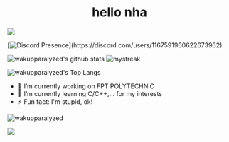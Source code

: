 <h1 align="center">hello nha</h1>

<a href="https://www.youtube.com/watch?v=dQw4w9WgXcQ"><img src="https://user-images.githubusercontent.com/73097560/115834477-dbab4500-a447-11eb-908a-139a6edaec5c.gif"></a>

[![Discord Presence](https://lanyard-profile-readme.vercel.app/api/1167591960622673962?theme=dark&bg=0e0f1a&animated=false&hideDiscrim=true&borderRadius=30px&idleMessage=Do%20I%20detect%20a%20hint%20of,%20uh,%20jealousy?)](https://discord.com/users/1167591960622673962)

![wakupparalyzed's github stats](https://github-readme-stats.vercel.app/api?username=wakupparalyzed&show_icons=true&theme=tokyonight)
<img src="https://github-readme-streak-stats.herokuapp.com/?user=wakupparalyzed&theme=tokyonight" alt="mystreak"/>

![wakupparalyzed's Top Langs](https://github-readme-stats.vercel.app/api/top-langs/?username=wakupparalyzed&theme=tokyonight&layout=compact)

- 🔭 I’m currently working on FPT POLYTECHNIC
- 🌱 I’m currently learning C/C++,... for my interests
- ⚡ Fun fact: I'm stupid, ok!

<p> <img src="https://komarev.com/ghpvc/?username=wakupparalyzed&label=Profile%20views&color=bf91f3&style=flat" alt="wakupparalyzed" /> </p>

<a href="https://www.youtube.com/watch?v=dQw4w9WgXcQ"><img src="https://user-images.githubusercontent.com/73097560/115834477-dbab4500-a447-11eb-908a-139a6edaec5c.gif"></a>
